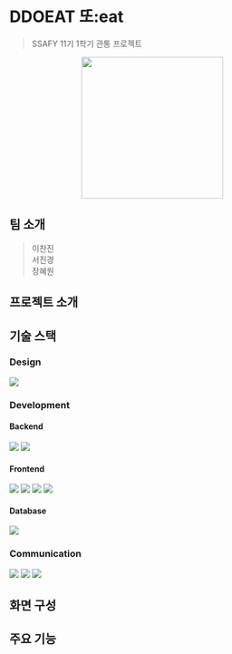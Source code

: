 # DDOEAT 또:eat
> SSAFY 11기 1학기 관통 프로젝트
<p align="center">
  <img src="https://github.com/pigpick/.github/assets/115332381/7fad7b43-ea82-4846-984c-5bddf9bb0c0b"  width="250" height="250"/>
</p>


## 팀 소개
> 이찬진<br>
> 서진경<br>
> 장혜원<br>

## 프로젝트 소개



## 기술 스택

### Design
<img src="https://img.shields.io/badge/figma-F24E1E?style=for-the-badge&logo=figma&logoColor=white">

### Development
#### Backend
<img src="https://img.shields.io/badge/spring-6DB33F?style=for-the-badge&logo=spring&logoColor=white"> <img src="https://img.shields.io/badge/springboot-6DB33F?style=for-the-badge&logo=springboot&logoColor=white">

#### Frontend
<img src="https://img.shields.io/badge/vue.js-4FC08D?style=for-the-badge&logo=vue.js&logoColor=white"> <img src="https://img.shields.io/badge/bootstrap-7952B3?style=for-the-badge&logo=bootstrap&logoColor=white"> <img src="https://img.shields.io/badge/css-1572B6?style=for-the-badge&logo=css3&logoColor=white"> <img src="https://img.shields.io/badge/html5-E34F26?style=for-the-badge&logo=html5&logoColor=white">

#### Database
<img src="https://img.shields.io/badge/mysql-4479A1?style=for-the-badge&logo=mysql&logoColor=white">


### Communication
<img src="https://img.shields.io/badge/github-181717?style=for-the-badge&logo=github&logoColor=white"> <img src="https://img.shields.io/badge/git-F05032?style=for-the-badge&logo=git&logoColor=white"> <img src="https://img.shields.io/badge/notion-181717?style=for-the-badge&logo=notion&logoColor=white">

## 화면 구성

## 주요 기능

<!--
**Here are some ideas to get you started:**

🙋‍♀️ A short introduction - what is your organization all about?
🌈 Contribution guidelines - how can the community get involved?
👩‍💻 Useful resources - where can the community find your docs? Is there anything else the community should know?
🍿 Fun facts - what does your team eat for breakfast?
🧙 Remember, you can do mighty things with the power of [Markdown](https://docs.github.com/github/writing-on-github/getting-started-with-writing-and-formatting-on-github/basic-writing-and-formatting-syntax)
-->
